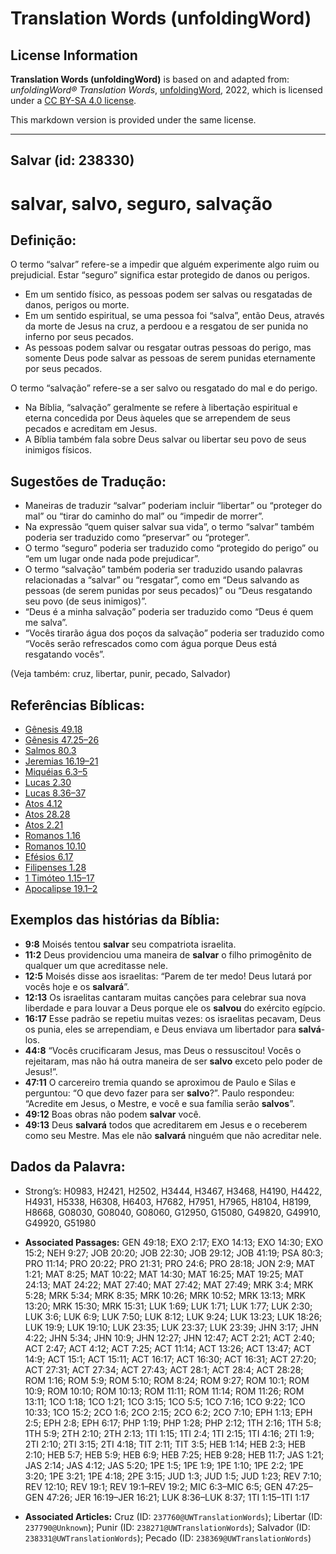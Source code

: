 # Translation Words (unfoldingWord)

## License Information

**Translation Words (unfoldingWord)** is based on and adapted from: _unfoldingWord® Translation Words_, [unfoldingWord](https://unfoldingword.org/utw), 2022, which is licensed under a [CC BY-SA 4.0 license](https://creativecommons.org/licenses/by-sa/4.0/legalcode.en).

This markdown version is provided under the same license.



--------------------------------

## Salvar (id: 238330)

salvar, salvo, seguro, salvação
===============================

Definição:
----------

O termo “salvar” refere\-se a impedir que alguém experimente algo ruim ou prejudicial. Estar “seguro” significa estar protegido de danos ou perigos.

* Em um sentido físico, as pessoas podem ser salvas ou resgatadas de danos, perigos ou morte.
* Em um sentido espiritual, se uma pessoa foi “salva”, então Deus, através da morte de Jesus na cruz, a perdoou e a resgatou de ser punida no inferno por seus pecados.
* As pessoas podem salvar ou resgatar outras pessoas do perigo, mas somente Deus pode salvar as pessoas de serem punidas eternamente por seus pecados.

O termo “salvação” refere\-se a ser salvo ou resgatado do mal e do perigo.

* Na Bíblia, “salvação” geralmente se refere à libertação espiritual e eterna concedida por Deus àqueles que se arrependem de seus pecados e acreditam em Jesus.
* A Bíblia também fala sobre Deus salvar ou libertar seu povo de seus inimigos físicos.

Sugestões de Tradução:
----------------------

* Maneiras de traduzir “salvar” poderiam incluir “libertar” ou “proteger do mal” ou “tirar do caminho do mal” ou “impedir de morrer”.
* Na expressão “quem quiser salvar sua vida”, o termo “salvar” também poderia ser traduzido como “preservar” ou “proteger”.
* O termo “seguro” poderia ser traduzido como “protegido do perigo” ou “em um lugar onde nada pode prejudicar”.
* O termo “salvação” também poderia ser traduzido usando palavras relacionadas a “salvar” ou “resgatar”, como em “Deus salvando as pessoas (de serem punidas por seus pecados)” ou “Deus resgatando seu povo (de seus inimigos)”.
* “Deus é a minha salvação” poderia ser traduzido como “Deus é quem me salva”.
* “Vocês tirarão água dos poços da salvação” poderia ser traduzido como “Vocês serão refrescados como com água porque Deus está resgatando vocês”.

(Veja também: cruz, libertar, punir, pecado, Salvador)

Referências Bíblicas:
---------------------

* [Gênesis 49\.18](https://ref.ly/Gen49:18)
* [Gênesis 47\.25–26](https://ref.ly/Gen47:25-Gen47:26)
* [Salmos 80\.3](https://ref.ly/Ps80:3)
* [Jeremias 16\.19–21](https://ref.ly/Jer16:19-Jer16:21)
* [Miquéias 6\.3–5](https://ref.ly/Mic6:3-Mic6:5)
* [Lucas 2\.30](https://ref.ly/Luke2:30)
* [Lucas 8\.36–37](https://ref.ly/Luke8:36-Luke8:37)
* [Atos 4\.12](https://ref.ly/Acts4:12)
* [Atos 28\.28](https://ref.ly/Acts28:28)
* [Atos 2\.21](https://ref.ly/Acts2:21)
* [Romanos 1\.16](https://ref.ly/Rom1:16)
* [Romanos 10\.10](https://ref.ly/Rom10:10)
* [Efésios 6\.17](https://ref.ly/Eph6:17)
* [Filipenses 1\.28](https://ref.ly/Phil1:28)
* [1 Timóteo 1\.15–17](https://ref.ly/1Tim1:15-1Tim1:17)
* [Apocalipse 19\.1–2](https://ref.ly/Rev19:1-Rev19:2)

Exemplos das histórias da Bíblia:
---------------------------------

* **9:8** Moisés tentou **salvar** seu compatriota israelita.
* **11:2** Deus providenciou uma maneira de **salvar** o filho primogênito de qualquer um que acreditasse nele.
* **12:5** Moisés disse aos israelitas: “Parem de ter medo! Deus lutará por vocês hoje e os **salvará**”.
* **12:13** Os israelitas cantaram muitas canções para celebrar sua nova liberdade e para louvar a Deus porque ele os **salvou** do exército egípcio.
* **16:17** Esse padrão se repetiu muitas vezes: os israelitas pecavam, Deus os punia, eles se arrependiam, e Deus enviava um libertador para **salvá**\-los.
* **44:8** “Vocês crucificaram Jesus, mas Deus o ressuscitou! Vocês o rejeitaram, mas não há outra maneira de ser **salvo** exceto pelo poder de Jesus!”.
* **47:11** O carcereiro tremia quando se aproximou de Paulo e Silas e perguntou: “O que devo fazer para ser **salvo**?”. Paulo respondeu: “Acredite em Jesus, o Mestre, e você e sua família serão **salvos**”.
* **49:12** Boas obras não podem **salvar** você.
* **49:13** Deus **salvará** todos que acreditarem em Jesus e o receberem como seu Mestre. Mas ele não **salvará** ninguém que não acreditar nele.

Dados da Palavra:
-----------------

* Strong’s: H0983, H2421, H2502, H3444, H3467, H3468, H4190, H4422, H4931, H5338, H6308, H6403, H7682, H7951, H7965, H8104, H8199, H8668, G08030, G08040, G08060, G12950, G15080, G49820, G49910, G49920, G51980

* **Associated Passages:** GEN 49:18; EXO 2:17; EXO 14:13; EXO 14:30; EXO 15:2; NEH 9:27; JOB 20:20; JOB 22:30; JOB 29:12; JOB 41:19; PSA 80:3; PRO 11:14; PRO 20:22; PRO 21:31; PRO 24:6; PRO 28:18; JON 2:9; MAT 1:21; MAT 8:25; MAT 10:22; MAT 14:30; MAT 16:25; MAT 19:25; MAT 24:13; MAT 24:22; MAT 27:40; MAT 27:42; MAT 27:49; MRK 3:4; MRK 5:28; MRK 5:34; MRK 8:35; MRK 10:26; MRK 10:52; MRK 13:13; MRK 13:20; MRK 15:30; MRK 15:31; LUK 1:69; LUK 1:71; LUK 1:77; LUK 2:30; LUK 3:6; LUK 6:9; LUK 7:50; LUK 8:12; LUK 9:24; LUK 13:23; LUK 18:26; LUK 19:9; LUK 19:10; LUK 23:35; LUK 23:37; LUK 23:39; JHN 3:17; JHN 4:22; JHN 5:34; JHN 10:9; JHN 12:27; JHN 12:47; ACT 2:21; ACT 2:40; ACT 2:47; ACT 4:12; ACT 7:25; ACT 11:14; ACT 13:26; ACT 13:47; ACT 14:9; ACT 15:1; ACT 15:11; ACT 16:17; ACT 16:30; ACT 16:31; ACT 27:20; ACT 27:31; ACT 27:34; ACT 27:43; ACT 28:1; ACT 28:4; ACT 28:28; ROM 1:16; ROM 5:9; ROM 5:10; ROM 8:24; ROM 9:27; ROM 10:1; ROM 10:9; ROM 10:10; ROM 10:13; ROM 11:11; ROM 11:14; ROM 11:26; ROM 13:11; 1CO 1:18; 1CO 1:21; 1CO 3:15; 1CO 5:5; 1CO 7:16; 1CO 9:22; 1CO 10:33; 1CO 15:2; 2CO 1:6; 2CO 2:15; 2CO 6:2; 2CO 7:10; EPH 1:13; EPH 2:5; EPH 2:8; EPH 6:17; PHP 1:19; PHP 1:28; PHP 2:12; 1TH 2:16; 1TH 5:8; 1TH 5:9; 2TH 2:10; 2TH 2:13; 1TI 1:15; 1TI 2:4; 1TI 2:15; 1TI 4:16; 2TI 1:9; 2TI 2:10; 2TI 3:15; 2TI 4:18; TIT 2:11; TIT 3:5; HEB 1:14; HEB 2:3; HEB 2:10; HEB 5:7; HEB 5:9; HEB 6:9; HEB 7:25; HEB 9:28; HEB 11:7; JAS 1:21; JAS 2:14; JAS 4:12; JAS 5:20; 1PE 1:5; 1PE 1:9; 1PE 1:10; 1PE 2:2; 1PE 3:20; 1PE 3:21; 1PE 4:18; 2PE 3:15; JUD 1:3; JUD 1:5; JUD 1:23; REV 7:10; REV 12:10; REV 19:1; REV 19:1–REV 19:2; MIC 6:3–MIC 6:5; GEN 47:25–GEN 47:26; JER 16:19–JER 16:21; LUK 8:36–LUK 8:37; 1TI 1:15–1TI 1:17
* **Associated Articles:** Cruz (ID: `237760@UWTranslationWords`); Libertar (ID: `237790@Unknown`); Punir (ID: `238271@UWTranslationWords`); Salvador (ID: `238331@UWTranslationWords`); Pecado (ID: `238369@UWTranslationWords`)

